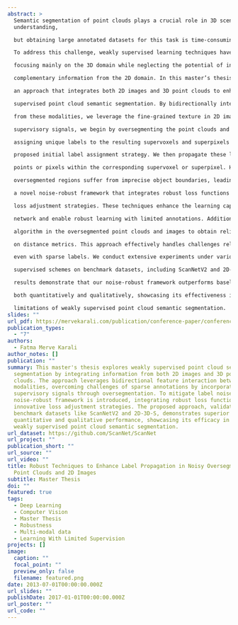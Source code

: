 ```yaml
---
abstract: >
  Semantic segmentation of point clouds plays a crucial role in 3D scene
  understanding,

  but obtaining large annotated datasets for this task is time-consuming and error-prone.

  To address this challenge, weakly supervised learning techniques have been explored,

  focusing mainly on the 3D domain while neglecting the potential of incorporating

  complementary information from the 2D domain. In this master’s thesis, we adopt

  an approach that integrates both 2D images and 3D point clouds to enhance weakly

  supervised point cloud semantic segmentation. By bidirectionally interacting features

  from these modalities, we leverage the fine-grained texture in 2D images and the geometric information in 3D point clouds to benefit each other. To incorporate additional

  supervisory signals, we begin by oversegmenting the point clouds and images and

  assigning unique labels to the resulting supervoxels and superpixels based on our

  proposed initial label assignment strategy. We then propagate these labels to unlabeled

  points or pixels within the corresponding supervoxel or superpixel. However, the

  oversegmented regions suffer from imprecise object boundaries, leading to inaccuracies in the propagated labels and label noise. To address this issue, we introduce

  a novel noise-robust framework that integrates robust loss functions and innovative

  loss adjustment strategies. These techniques enhance the learning capacity of the

  network and enable robust learning with limited annotations. Additionally, we incorporate multi-modality and develop a novel point/pixel-wise confidence calculation

  algorithm in the oversegmented point clouds and images to obtain reliable labels based

  on distance metrics. This approach effectively handles challenges related to ambiguous object boundaries and significantly improves the robustness of the framework

  even with sparse labels. We conduct extensive experiments under various weakly

  supervised schemes on benchmark datasets, including ScanNetV2 and 2D-3D-S. The

  results demonstrate that our noise-robust framework outperforms baseline methods

  both quantitatively and qualitatively, showcasing its effectiveness in addressing the

  limitations of weakly supervised point cloud semantic segmentation.
slides: ""
url_pdf: https://mervekarali.com/publication/conference-paper/conference-paper.pdf
publication_types:
  - "7"
authors:
  - Fatma Merve Karali
author_notes: []
publication: ""
summary: This master's thesis explores weakly supervised point cloud semantic
  segmentation by integrating information from both 2D images and 3D point
  clouds. The approach leverages bidirectional feature interaction between
  modalities, overcoming challenges of sparse annotations by incorporating
  supervisory signals through oversegmentation. To mitigate label noise, a novel
  noise-robust framework is introduced, integrating robust loss functions and
  innovative loss adjustment strategies. The proposed approach, validated on
  benchmark datasets like ScanNetV2 and 2D-3D-S, demonstrates superior
  quantitative and qualitative performance, showcasing its efficacy in enhancing
  weakly supervised point cloud semantic segmentation.
url_dataset: https://github.com/ScanNet/ScanNet
url_project: ""
publication_short: ""
url_source: ""
url_video: ""
title: Robust Techniques to Enhance Label Propagation in Noisy Oversegmented
  Point Clouds and 2D Images
subtitle: Master Thesis
doi: ""
featured: true
tags:
  - Deep Learning
  - Computer Vision
  - Master Thesis
  - Robustness
  - Multi-modal data
  - Learning With Limited Supervision
projects: []
image:
  caption: ""
  focal_point: ""
  preview_only: false
  filename: featured.png
date: 2013-07-01T00:00:00.000Z
url_slides: ""
publishDate: 2017-01-01T00:00:00.000Z
url_poster: ""
url_code: ""
---
```

